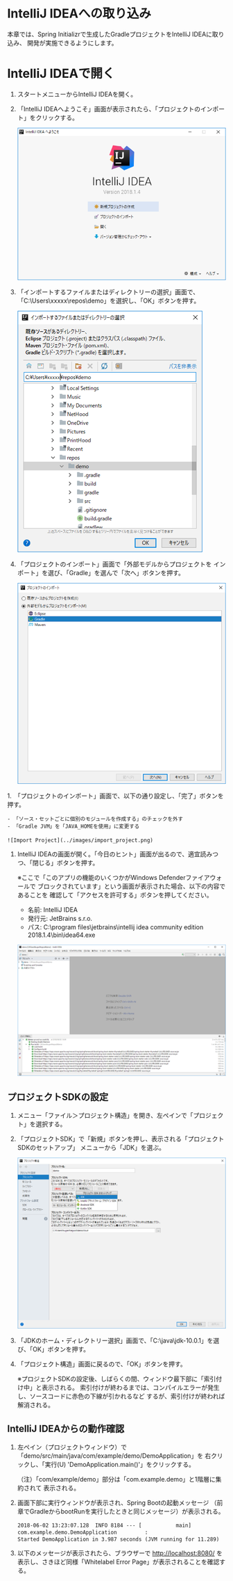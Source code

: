 # IntelliJ IDEAへの取り込み

本章では、Spring Initializrで生成したGradleプロジェクトをIntelliJ IDEAに取り込み、
開発が実施できるようにします。

# IntelliJ IDEAで開く

1. スタートメニューからIntelliJ IDEAを開く。
1. 「IntelliJ IDEAへようこそ」画面が表示されたら、「プロジェクトのインポート」をクリックする。

    ![Welcome](../images/welcome_intellij.png)

1. 「インポートするファイルまたはディレクトリーの選択」画面で、
「C:\Users\xxxxx\repos\demo」を選択し、「OK」ボタンを押す。

    ![Import](../images/intellij_import.png)

1. 「プロジェクトのインポート」画面で「外部モデルからプロジェクトを
インポート」を選び、「Gradle」を選んで「次へ」ボタンを押す。

    ![Import Gradle](../images/import_gradle.png)

1.　「プロジェクトのインポート」画面で、以下の通り設定し、「完了」ボタンを押す。

    - 「ソース・セットごとに個別のモジュールを作成する」のチェックを外す
    - 「Gradle JVM」を「JAVA_HOMEを使用」に変更する

    ![Import Project](../images/import_project.png)

1. IntelliJ IDEAの画面が開く。「今日のヒント」画面が出るので、適宜読みつつ、「閉じる」ボタンを押す。

    ※ここで「このアプリの機能のいくつかがWindows Defenderファイアウォールで
    ブロックされています」という画面が表示された場合、以下の内容であることを
    確認して「アクセスを許可する」ボタンを押してください。
              
    - 名前: IntelliJ IDEA
    - 発行元: JetBrains s.r.o.
    - パス: C:\program files\jetbrains\intellij idea community edition 2018.1.4\bin\idea64.exe
    
    ![Import Finished](../images/intellij_import_finished.png)

## プロジェクトSDKの設定

1. メニュー「ファイル＞プロジェクト構造」を開き、左ペインで「プロジェクト」を選択する。
1. 「プロジェクトSDK」で「新規」ボタンを押し、表示される「プロジェクトSDKのセットアップ」
メニューから「JDK」を選ぶ。

    ![Project SDK](../images/project_sdk.png)

1. 「JDKのホーム・ディレクトリー選択」画面で、「C:\java\jdk-10.0.1」を選び、「OK」ボタンを押す。
1. 「プロジェクト構造」画面に戻るので、「OK」ボタンを押す。

    ※プロジェクトSDKの設定後、しばらくの間、ウィンドウ最下部に「索引付け中」と表示される。
    索引付けが終わるまでは、コンパイルエラーが発生し、ソースコードに赤色の下線が引かれるなど
    するが、索引付けが終われば解消される。

## IntelliJ IDEAからの動作確認

1. 左ペイン（プロジェクトウィンドウ）で「demo/src/main/java/com/example/demo/DemoApplication」を
右クリックし、「実行(U) 'DemoApplication.main()'」をクリックする。

    （注）「com/example/demo」部分は「com.example.demo」と1階層に集約されて
    表示される。

1. 画面下部に実行ウィンドウが表示され、Spring Bootの起動メッセージ
（前章でGradleからbootRunを実行したときと同じメッセージ）が表示される。

    ```
    2018-06-02 13:23:07.128  INFO 8184 --- [           main] com.example.demo.DemoApplication         : 
    Started DemoApplication in 3.987 seconds (JVM running for 11.289)
    ```

1. 以下のメッセージが表示されたら、ブラウザーで
[http://localhost:8080/](http://localhost:8080/)
を表示し、さきほど同様「Whitelabel Error Page」が表示されることを確認する。


